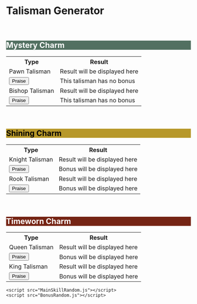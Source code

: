<!DOCTYPE html>
<html lang="en">
<head>
    <meta charset="UTF-8">
    <meta name="viewport" content="width=device-width, initial-scale=1.0">
    <title>Talisman Generator</title>
    <link rel="stylesheet" href="style.css">
</head>
<body>
    <h1>Talisman Generator</h1>
    <br>
    <!-- Mystery Charm -->
    <h2 style="background-color: #527061; color: white;">Mystery Charm</h2>
    <table>
        <tr>
            <th class="type">Type</th>
            <th class="result-cell">Result</th>
        </tr>
        <tr>
            <td>Pawn Talisman</td>
            <td class="result" id="pawnResult">Result will be displayed here</td>
        </tr>
        <tr>
            <td class="button-cell"><button id="generatePawnButton">Praise</button></td>
            <td class="result" id="pawnBonus">This talisman has no bonus</td>
        </tr>
        <tr>
            <td>Bishop Talisman</td>
            <td class="result" id="bishopResult">Result will be displayed here</td>
        </tr>
        <tr>
            <td class="button-cell"><button id="generateBishopButton">Praise</button></td>
            <td class="result" id="bishopBonus">This talisman has no bonus</td>
        </tr>
    </table>
    <br>    
    <!-- Shining Charm -->
    <h2 style="background-color: #B7982A; color: black;">Shining Charm</h2>
    <table>
        <tr>
            <th class="type">Type</th>
            <th class="result-cell">Result</th>
        </tr>
        <tr>
            <td>Knight Talisman</td>
            <td class="result" id="knightResult">Result will be displayed here</td>
        </tr>
        <tr>
            <td class="button-cell"><button id="generateKnightButton">Praise</button></td>
            <td class="result" id="knightBonus">Bonus will be displayed here</td>
        </tr>
        <tr>
            <td>Rook Talisman</td>
            <td class="result" id="rookResult">Result will be displayed here</td>
        </tr>
        <tr>
            <td class="button-cell"><button id="generateRookButton">Praise</button></td>
            <td class="result" id="rookBonus">Bonus will be displayed here</td>
        </tr>
    </table>
    <br>    
    <!-- Timeworn Charm -->
    <h2 style="background-color: #752414; color: white;">Timeworn Charm</h2>
    <table>
        <tr>
            <th class="type">Type</th>
            <th class="result-cell">Result</th>
        </tr>
        <tr>
            <td>Queen Talisman</td>
            <td class="result" id="queenResult">Result will be displayed here</td>
        </tr>
        <tr>
            <td class="button-cell"><button id="generateQueenButton">Praise</button></td>
            <td class="result" id="queenBonus">Bonus will be displayed here</td>
        </tr>
        <tr>
            <td>King Talisman</td>
            <td class="result" id="kingResult">Result will be displayed here</td>
        </tr>
        <tr>
            <td class="button-cell"><button id="generateKingButton">Praise</button></td>
            <td class="result" id="kingBonus">Bonus will be displayed here</td>
        </tr>
    </table>

    <script src="MainSkillRandom.js"></script>
    <script src="BonusRandom.js"></script>
</body>
</html>
